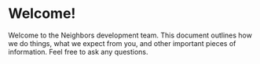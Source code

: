 # Welcome!

Welcome to the Neighbors development team. This document outlines how we do things, what we expect from you, and other important pieces of information. Feel free to ask any questions.